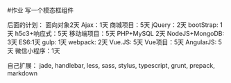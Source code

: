 #作业
写一个模态框组件

后面的计划：
面向对象2天
Ajax：1天
商城项目：5天
jQuery：2天
bootStrap: 1天
h5c3+响应式：5天
移动端项目：5天
PHP+MySQL 2天
NodeJS+MongoDB: 3天
ES6:1天
gulp: 1天
webpack: 2天
Vue.JS: 5天
Vue项目：5天
AngularJS: 5天
微信小程序：1天

自己扩展：
jade, handlebar, less, sass, stylus, typescript, grunt,
prepack, markdown
